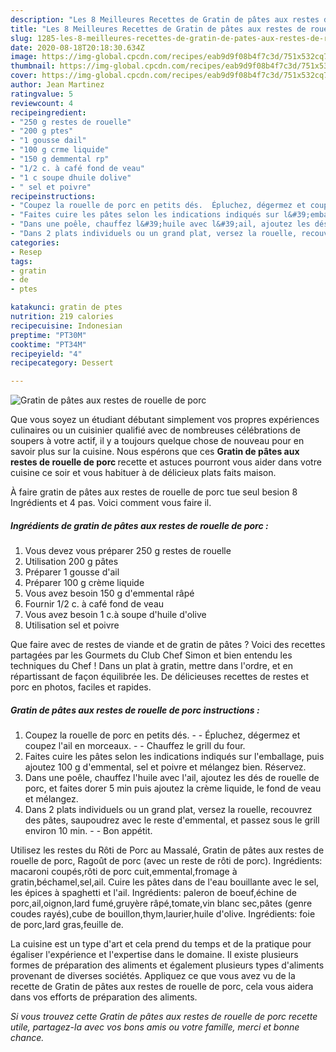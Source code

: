 ```yaml
---
description: "Les 8 Meilleures Recettes de Gratin de pâtes aux restes de rouelle de porc"
title: "Les 8 Meilleures Recettes de Gratin de pâtes aux restes de rouelle de porc"
slug: 1285-les-8-meilleures-recettes-de-gratin-de-pates-aux-restes-de-rouelle-de-porc
date: 2020-08-18T20:18:30.634Z
image: https://img-global.cpcdn.com/recipes/eab9d9f08b4f7c3d/751x532cq70/gratin-de-pates-aux-restes-de-rouelle-de-porc-photo-principale-de-la-recette.jpg
thumbnail: https://img-global.cpcdn.com/recipes/eab9d9f08b4f7c3d/751x532cq70/gratin-de-pates-aux-restes-de-rouelle-de-porc-photo-principale-de-la-recette.jpg
cover: https://img-global.cpcdn.com/recipes/eab9d9f08b4f7c3d/751x532cq70/gratin-de-pates-aux-restes-de-rouelle-de-porc-photo-principale-de-la-recette.jpg
author: Jean Martinez
ratingvalue: 5
reviewcount: 4
recipeingredient:
- "250 g restes de rouelle"
- "200 g ptes"
- "1 gousse dail"
- "100 g crme liquide"
- "150 g demmental rp"
- "1/2 c. à café fond de veau"
- "1 c soupe dhuile dolive"
- " sel et poivre"
recipeinstructions:
- "Coupez la rouelle de porc en petits dés.  Épluchez, dégermez et coupez l&#39;ail en morceaux.  Chauffez le grill du four."
- "Faites cuire les pâtes selon les indications indiqués sur l&#39;emballage, puis ajoutez 100 g d&#39;emmental, sel et poivre et mélangez bien. Réservez."
- "Dans une poêle, chauffez l&#39;huile avec l&#39;ail, ajoutez les dés de rouelle de porc, et faites dorer 5 min puis ajoutez la crème liquide, le fond de veau et mélangez."
- "Dans 2 plats individuels ou un grand plat, versez la rouelle, recouvrez des pâtes, saupoudrez avec le reste d&#39;emmental, et passez sous le grill environ 10 min.  Bon appétit."
categories:
- Resep
tags:
- gratin
- de
- ptes

katakunci: gratin de ptes 
nutrition: 219 calories
recipecuisine: Indonesian
preptime: "PT30M"
cooktime: "PT34M"
recipeyield: "4"
recipecategory: Dessert

---
```



![Gratin de pâtes aux restes de rouelle de porc](https://img-global.cpcdn.com/recipes/eab9d9f08b4f7c3d/751x532cq70/gratin-de-pates-aux-restes-de-rouelle-de-porc-photo-principale-de-la-recette.jpg)

Que vous soyez un étudiant débutant simplement vos propres expériences culinaires ou un cuisinier qualifié avec de nombreuses célébrations de soupers à votre actif, il y a toujours quelque chose de nouveau pour en savoir plus sur la cuisine. Nous espérons que ces <strong> Gratin de pâtes aux restes de rouelle de porc </strong> recette et astuces pourront vous aider dans votre cuisine ce soir et vous habituer à de délicieux plats faits maison.

<!--inarticleads1-->

À faire gratin de pâtes aux restes de rouelle de porc tue seul besion 8 Ingrédients et 4 pas. Voici comment vous faire il.

##### Ingrédients de gratin de pâtes aux restes de rouelle de porc :

1. Vous devez vous préparer 250 g restes de rouelle
1. Utilisation 200 g pâtes
1. Préparer 1 gousse d&#39;ail
1. Préparer 100 g crème liquide
1. Vous avez besoin 150 g d&#39;emmental râpé
1. Fournir 1/2 c. à café fond de veau
1. Vous avez besoin 1 c.à soupe d&#39;huile d&#39;olive
1. Utilisation  sel et poivre


Que faire avec de restes de viande et de gratin de pâtes ? Voici des recettes partagées par les Gourmets du Club Chef Simon et bien entendu les techniques du Chef ! Dans un plat à gratin, mettre dans l&#39;ordre, et en répartissant de façon équilibrée les. De délicieuses recettes de restes et porc en photos, faciles et rapides. 

<!--inarticleads2-->

##### Gratin de pâtes aux restes de rouelle de porc instructions :

1. Coupez la rouelle de porc en petits dés. -  - Épluchez, dégermez et coupez l&#39;ail en morceaux. -  - Chauffez le grill du four.
1. Faites cuire les pâtes selon les indications indiqués sur l&#39;emballage, puis ajoutez 100 g d&#39;emmental, sel et poivre et mélangez bien. Réservez.
1. Dans une poêle, chauffez l&#39;huile avec l&#39;ail, ajoutez les dés de rouelle de porc, et faites dorer 5 min puis ajoutez la crème liquide, le fond de veau et mélangez.
1. Dans 2 plats individuels ou un grand plat, versez la rouelle, recouvrez des pâtes, saupoudrez avec le reste d&#39;emmental, et passez sous le grill environ 10 min. -  - Bon appétit.


Utilisez les restes du Rôti de Porc au Massalé, Gratin de pâtes aux restes de rouelle de porc, Ragoût de porc (avec un reste de rôti de porc). Ingrédients: macaroni coupés,rôti de porc cuit,emmental,fromage à gratin,béchamel,sel,ail. Cuire les pâtes dans de l&#39;eau bouillante avec le sel, les épices à spaghetti et l&#39;ail. Ingrédients: paleron de boeuf,échine de porc,ail,oignon,lard fumé,gruyère râpé,tomate,vin blanc sec,pâtes (genre coudes rayés),cube de bouillon,thym,laurier,huile d&#39;olive. Ingrédients: foie de porc,lard gras,feuille de. 

<!--inarticleads1-->

<p>
La cuisine est un type d'art et cela prend du temps et de la pratique pour égaliser l'expérience et l'expertise dans le domaine. Il existe plusieurs formes de préparation des aliments et également plusieurs types d'aliments provenant de diverses sociétés. Appliquez ce que vous avez vu de la recette de Gratin de pâtes aux restes de rouelle de porc, cela vous aidera dans vos efforts de préparation des aliments.
</p>

<p>
<i>Si vous trouvez cette Gratin de pâtes aux restes de rouelle de porc recette utile, partagez-la avec vos bons amis ou votre famille, merci et bonne chance.</i>
</p>
